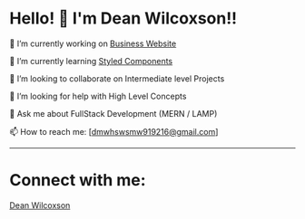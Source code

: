# Hello! 👋 I'm Dean Wilcoxson!!
🔭 I’m currently working on [Business Website](https://github.com/DeanWilcoxson/BusinessWebsite)

🌱 I’m currently learning [Styled Components](https://styled-components.com/)

👯 I’m looking to collaborate on Intermediate level Projects

🤔 I’m looking for help with High Level Concepts

💬 Ask me about FullStack Development (MERN / LAMP)

📫 How to reach me: [dmwhswsmw919216@gmail.com]

---
# Connect with me:
<div class="badge-base LI-profile-badge" data-locale="en_US" data-size="medium" data-theme="dark" data-type="HORIZONTAL" data-vanity="dean-wilcoxson-900680201" data-version="v1">
	<a class="badge-base__link LI-simple-link" href="https://www.linkedin.com/in/dean-wilcoxson-900680201?trk=profile-badge">Dean Wilcoxson</a>
</div>
              


<!--
**DeanWilcoxson/DeanWilcoxson** is a ✨ _special_ ✨ repository because its `README.md` (this file) appears on your GitHub profile.

Here are some ideas to get you started:

- 🔭 I’m currently working on ...
- 🌱 I’m currently learning ...
- 👯 I’m looking to collaborate on ...
- 🤔 I’m looking for help with ...
- 💬 Ask me about ...
- 📫 How to reach me: ...
- 😄 Pronouns: ...
- ⚡ Fun fact: ...
-->
